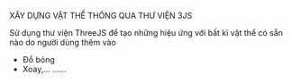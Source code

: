 XÂY DỰNG VẬT THỂ THÔNG QUA THƯ VIỆN 3JS

Sử dụng thư viện ThreeJS để tạo những hiệu ứng với bất kì vật thể có sẵn nào do người dùng thêm vào
- Đổ bóng
- Xoay,...
......
